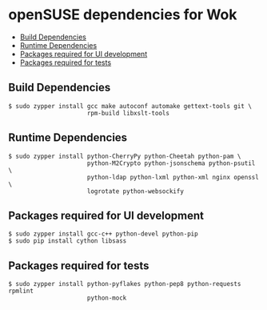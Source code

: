 openSUSE dependencies for Wok
================================

* [Build Dependencies](#build-dependencies)
* [Runtime Dependencies](#runtime-dependencies)
* [Packages required for UI development](#packages-required-for-ui-development)
* [Packages required for tests](#packages-required-for-tests)

Build Dependencies
--------------------

    $ sudo zypper install gcc make autoconf automake gettext-tools git \
                          rpm-build libxslt-tools

Runtime Dependencies
--------------------

    $ sudo zypper install python-CherryPy python-Cheetah python-pam \
                          python-M2Crypto python-jsonschema python-psutil \
                          python-ldap python-lxml python-xml nginx openssl \
                          logrotate python-websockify

Packages required for UI development
------------------------------------

    $ sudo zypper install gcc-c++ python-devel python-pip
    $ sudo pip install cython libsass

Packages required for tests
---------------------------

    $ sudo zypper install python-pyflakes python-pep8 python-requests rpmlint
                          python-mock
